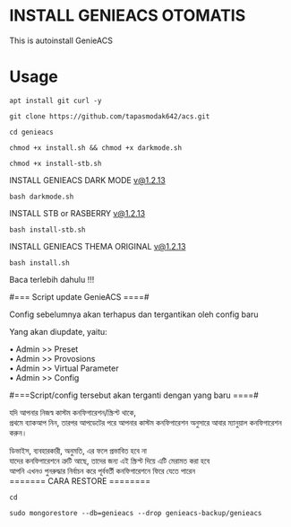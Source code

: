 # INSTALL GENIEACS OTOMATIS
This is autoinstall GenieACS 

# Usage
```
apt install git curl -y
```
```
git clone https://github.com/tapasmodak642/acs.git
```
```
cd genieacs
```
```
chmod +x install.sh && chmod +x darkmode.sh
```
```
chmod +x install-stb.sh
```
INSTALL GENIEACS DARK MODE v@1.2.13
```
bash darkmode.sh
```
INSTALL STB or RASBERRY v@1.2.13
```
bash install-stb.sh
```
INSTALL GENIEACS THEMA ORIGINAL v@1.2.13
```
bash install.sh
```

Baca terlebih dahulu !!!

#=== Script update GenieACS ====#

Config sebelumnya akan terhapus dan tergantikan oleh config baru

Yang akan diupdate, yaitu:

   • Admin >> Preset <br>
   • Admin >> Provosions <br>
   • Admin >> Virtual Parameter<br>
   • Admin >> Config<br>
   
#===Script/config tersebut akan terganti dengan yang baru ====#

যদি আপনার নিজস্ব কাস্টম কনফিগারেশন/স্ক্রিপ্ট থাকে,<br>
প্রথমে ব্যাকআপ নিন, তারপর আপডেটের পরে আপনার কাস্টম কনফিগারেশন অনুসারে আবার ম্যানুয়াল কনফিগারেশন করুন।<br>

ডিভাইস, ব্যবহারকারী, অনুমতি, এর ফলে প্রভাবিত হবে না<br>
যাদের কনফিগারেশনে ত্রুটি আছে, তাদের জন্য এই স্ক্রিপ্ট দিয়ে এটি মেরামত করা হবে<br>
আপনি এখনও পুনরুদ্ধার নির্বাচন করে পূর্ববর্তী কনফিগারেশনে ফিরে যেতে পারেন<br>
======= CARA RESTORE ========<br>
```
cd
```
```
sudo mongorestore --db=genieacs --drop genieacs-backup/genieacs
